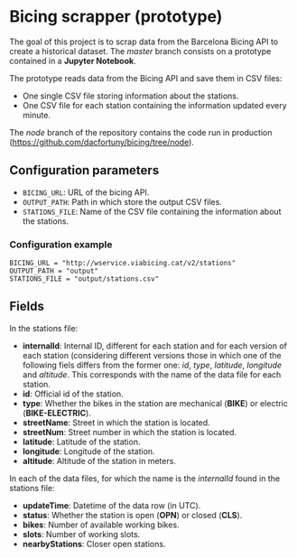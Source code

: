 # Bicing scrapper (prototype)

The goal of this project is to scrap data from the Barcelona Bicing API to create a historical dataset. The *master* branch consists on a prototype contained in a **Jupyter Notebook**.

The prototype reads data from the Bicing API and save them in CSV files:

 * One single CSV file storing information about the stations.
 * One CSV file for each station containing the information updated every minute.

The *node* branch of the repository contains the code run in production (https://github.com/dacfortuny/bicing/tree/node).

## Configuration parameters
 * `BICING_URL`: URL of the bicing API.
 * `OUTPUT_PATH`: Path in which store the output CSV files.
 * `STATIONS_FILE`: Name of the CSV file containing the information about the stations.
 
### Configuration example
```
BICING_URL = "http://wservice.viabicing.cat/v2/stations"
OUTPUT_PATH = "output"
STATIONS_FILE = "output/stations.csv"
```

## Fields

In the stations file:

 * **internalId**: Internal ID, different for each station and for each version of each station (considering different versions those in which one of the following fiels differs from the former one: *id*, *type*, *latitude*, *longitude* and *altitude*. This corresponds with the name of the data file for each station.
 * **id**: Official id of the station.
 * **type**: Whether the bikes in the station are mechanical (**BIKE**) or electric (**BIKE-ELECTRIC**).
 * **streetName**: Street in which the station is located.
 * **streetNum**: Street number in which the station is located.
 * **latitude**: Latitude of the station.
 * **longitude**: Longitude of the station.
 * **altitude**: Altitude of the station in meters.
 
 In each of the data files, for which the name is the *internalId* found in the stations file:
 
 * **updateTime**: Datetime of the data row (in UTC).
 * **status**: Whether the station is open (**OPN**) or closed (**CLS**).
 * **bikes**: Number of available working bikes.
 * **slots**: Number of working slots.
 * **nearbyStations**: Closer open stations.
